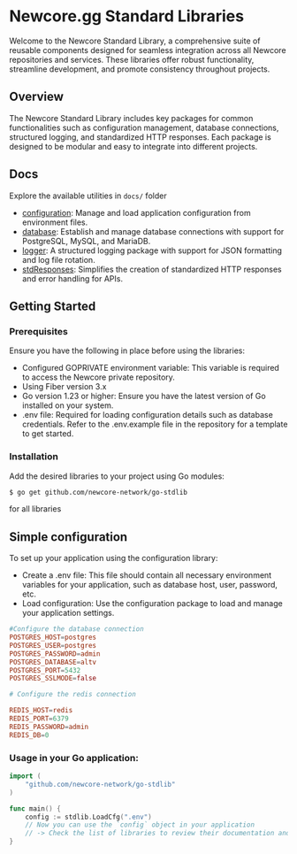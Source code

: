 # Newcore.gg Standard Libraries

Welcome to the Newcore Standard Library, a comprehensive suite of reusable components designed for seamless integration across all Newcore repositories and services. These libraries offer robust functionality, streamline development, and promote consistency throughout projects.

## Overview
The Newcore Standard Library includes key packages for common functionalities such as configuration management, database connections, structured logging, and standardized HTTP responses. Each package is designed to be modular and easy to integrate into different projects.

## Docs
Explore the available utilities in `docs/` folder
- [configuration](https://github.com/newcore-network/go-stdlib/docs/configuration.md): Manage and load application configuration from environment files.
- [database](https://github.com/newcore-network/go-stdlib/docs/database.md): Establish and manage database connections with support for PostgreSQL, MySQL, and MariaDB.
- [logger](https://github.com/newcore-network/go-stdlib/docs/logger.md): A structured logging package with support for JSON formatting and log file rotation.
- [stdResponses](https://github.com/newcore-network/go-stdlib/docs/stdResponses.md): Simplifies the creation of standardized HTTP responses and error handling for APIs.

## Getting Started
### Prerequisites
Ensure you have the following in place before using the libraries:
- Configured GOPRIVATE environment variable: This variable is required to access the Newcore private repository.
- Using Fiber version 3.x
- Go version 1.23 or higher: Ensure you have the latest version of Go installed on your system.
- .env file: Required for loading configuration details such as database credentials. Refer to the .env.example file in the repository for a template to get started.
### Installation
Add the desired libraries to your project using Go modules:

```sh
$ go get github.com/newcore-network/go-stdlib
```
for all libraries



## Simple configuration
To set up your application using the configuration library:

- Create a .env file: This file should contain all necessary environment variables for your application, such as database host, user, password, etc.
- Load configuration: Use the configuration package to load and manage your application settings.

```conf
#Configure the database connection
POSTGRES_HOST=postgres
POSTGRES_USER=postgres
POSTGRES_PASSWORD=admin
POSTGRES_DATABASE=altv
POSTGRES_PORT=5432
POSTGRES_SSLMODE=false

# Configure the redis connection

REDIS_HOST=redis
REDIS_PORT=6379
REDIS_PASSWORD=admin
REDIS_DB=0
```

### Usage in your Go application:

```go
import (
    "github.com/newcore-network/go-stdlib"
)

func main() {
    config := stdlib.LoadCfg(".env")
    // Now you can use the `config` object in your application
    // -> Check the list of libraries to review their documentation and learn how to implement each one... <-
}
```
